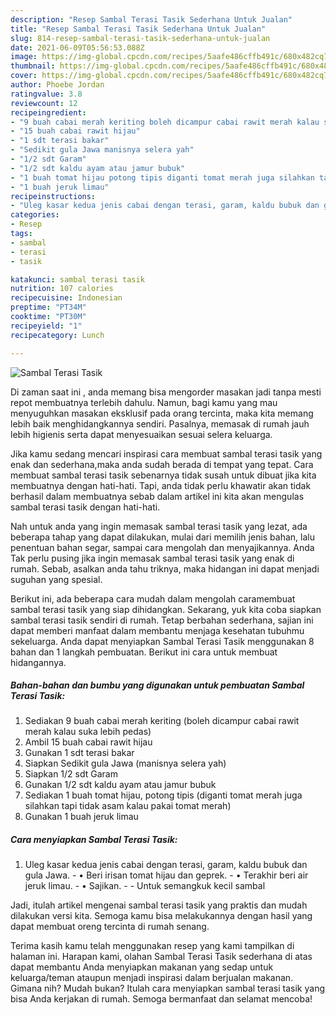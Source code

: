```yaml
---
description: "Resep Sambal Terasi Tasik Sederhana Untuk Jualan"
title: "Resep Sambal Terasi Tasik Sederhana Untuk Jualan"
slug: 814-resep-sambal-terasi-tasik-sederhana-untuk-jualan
date: 2021-06-09T05:56:53.088Z
image: https://img-global.cpcdn.com/recipes/5aafe486cffb491c/680x482cq70/sambal-terasi-tasik-foto-resep-utama.jpg
thumbnail: https://img-global.cpcdn.com/recipes/5aafe486cffb491c/680x482cq70/sambal-terasi-tasik-foto-resep-utama.jpg
cover: https://img-global.cpcdn.com/recipes/5aafe486cffb491c/680x482cq70/sambal-terasi-tasik-foto-resep-utama.jpg
author: Phoebe Jordan
ratingvalue: 3.8
reviewcount: 12
recipeingredient:
- "9 buah cabai merah keriting boleh dicampur cabai rawit merah kalau suka lebih pedas"
- "15 buah cabai rawit hijau"
- "1 sdt terasi bakar"
- "Sedikit gula Jawa manisnya selera yah"
- "1/2 sdt Garam"
- "1/2 sdt kaldu ayam atau jamur bubuk"
- "1 buah tomat hijau potong tipis diganti tomat merah juga silahkan tapi tidak asam kalau pakai tomat merah"
- "1 buah jeruk limau"
recipeinstructions:
- "Uleg kasar kedua jenis cabai dengan terasi, garam, kaldu bubuk dan gula Jawa. • Beri irisan tomat hijau dan geprek. • Terakhir beri air jeruk limau. • Sajikan.  Untuk semangkuk kecil sambal"
categories:
- Resep
tags:
- sambal
- terasi
- tasik

katakunci: sambal terasi tasik 
nutrition: 107 calories
recipecuisine: Indonesian
preptime: "PT34M"
cooktime: "PT30M"
recipeyield: "1"
recipecategory: Lunch

---
```



![Sambal Terasi Tasik](https://img-global.cpcdn.com/recipes/5aafe486cffb491c/680x482cq70/sambal-terasi-tasik-foto-resep-utama.jpg)

Di zaman  saat ini , anda memang bisa mengorder masakan jadi tanpa mesti repot membuatnya terlebih dahulu. Namun, bagi kamu yang mau menyuguhkan masakan eksklusif pada orang tercinta, maka kita memang lebih baik menghidangkannya sendiri. Pasalnya, memasak di rumah jauh lebih higienis serta dapat menyesuaikan sesuai selera keluarga.

Jika kamu sedang mencari inspirasi cara membuat sambal terasi tasik yang enak dan sederhana,maka anda sudah berada di tempat yang tepat. Cara membuat sambal terasi tasik  sebenarnya tidak susah untuk dibuat jika kita membuatnya dengan hati-hati. Tapi, anda tidak perlu khawatir akan tidak berhasil dalam membuatnya 
sebab dalam artikel ini kita akan mengulas sambal terasi tasik dengan hati-hati.  



Nah untuk anda yang ingin memasak sambal terasi tasik yang lezat, ada beberapa tahap yang dapat dilakukan, mulai dari memilih jenis bahan, lalu penentuan bahan segar, sampai cara mengolah dan menyajikannya. Anda Tak perlu pusing jika ingin memasak sambal terasi tasik yang enak di rumah. Sebab, asalkan anda  tahu triknya, maka hidangan ini dapat menjadi suguhan yang spesial.

Berikut ini, ada beberapa cara mudah dalam mengolah caramembuat sambal terasi tasik yang siap dihidangkan. Sekarang, yuk kita coba siapkan sambal terasi tasik sendiri di rumah. Tetap berbahan sederhana, sajian ini dapat memberi manfaat dalam membantu menjaga kesehatan tubuhmu sekeluarga. Anda dapat menyiapkan Sambal Terasi Tasik menggunakan 8 bahan dan 1 langkah pembuatan. Berikut ini cara untuk membuat hidangannya.

<!--inarticleads1-->

##### Bahan-bahan dan bumbu yang digunakan untuk pembuatan Sambal Terasi Tasik:

1. Sediakan 9 buah cabai merah keriting (boleh dicampur cabai rawit merah kalau suka lebih pedas)
1. Ambil 15 buah cabai rawit hijau
1. Gunakan 1 sdt terasi bakar
1. Siapkan Sedikit gula Jawa (manisnya selera yah)
1. Siapkan 1/2 sdt Garam
1. Gunakan 1/2 sdt kaldu ayam atau jamur bubuk
1. Sediakan 1 buah tomat hijau, potong tipis (diganti tomat merah juga silahkan tapi tidak asam kalau pakai tomat merah)
1. Gunakan 1 buah jeruk limau




<!--inarticleads2-->

##### Cara menyiapkan Sambal Terasi Tasik:

1. Uleg kasar kedua jenis cabai dengan terasi, garam, kaldu bubuk dan gula Jawa. - • Beri irisan tomat hijau dan geprek. - • Terakhir beri air jeruk limau. - • Sajikan. -  - Untuk semangkuk kecil sambal




Jadi, itulah artikel mengenai  sambal terasi tasik  yang praktis dan mudah dilakukan versi kita. Semoga kamu bisa melakukannya dengan hasil yang dapat membuat oreng tercinta di rumah senang. 

Terima kasih kamu telah menggunakan resep yang kami tampilkan di halaman ini. Harapan kami, olahan  Sambal Terasi Tasik sederhana di atas dapat membantu Anda menyiapkan makanan yang sedap untuk keluarga/teman ataupun menjadi inspirasi dalam berjualan makanan. Gimana nih? Mudah bukan? Itulah cara menyiapkan sambal terasi tasik yang bisa Anda kerjakan di rumah. Semoga bermanfaat dan selamat mencoba!

